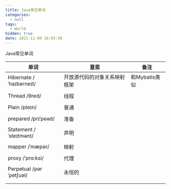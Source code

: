 ```yaml
---
title: Java常见单词
categories:
  - null
tags:
  - World
hidden: true
date: 2021-11-09 16:03:58
---
```


Java常见单词

<!-- more -->

| 单词                      | 意思                         | 备注          |
| ------------------------- | ---------------------------- | ------------- |
| Hibernate   /ˈhaɪbərneɪt/ | 开放源代码的对象关系映射框架 | 和Mybatis类似 |
|                           |                              |               |
| Thread      /θred/        | 线程                         |               |
|                           |                              |               |
| Plain       /pleɪn/       | 普通                         |               |
|                           |                              |               |
| prepared    /prɪˈpeəd/    | 准备                         |               |
|                           |                              |               |
| Statement   /ˈsteɪtmənt/  | 声明                         |               |
|                           |                              |               |
| mapper      /ˈmæpər/      | 映射                         |               |
|                           |                              |               |
| proxy       /ˈprɑːksi/    | 代理                         |               |
|                           |                              |               |
| Perpetual  /pərˈpetʃuəl/  | 永恒的                       |               |
|                           |                              |               |
|                           |                              |               |

